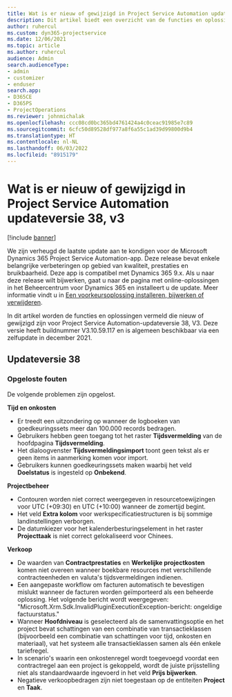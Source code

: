 ```yaml
---
title: Wat is er nieuw of gewijzigd in Project Service Automation updateversie 38, v3
description: Dit artikel biedt een overzicht van de functies en oplossingen die beschikbaar zijn in Microsoft Dynamics 365 Project Service Automation-updateversie 38, V3.
author: ruhercul
ms.custom: dyn365-projectservice
ms.date: 12/06/2021
ms.topic: article
ms.author: ruhercul
audience: Admin
search.audienceType:
- admin
- customizer
- enduser
search.app:
- D365CE
- D365PS
- ProjectOperations
ms.reviewer: johnmichalak
ms.openlocfilehash: ccc08cd0bc365bd4761424a4c0ceac91985e7c89
ms.sourcegitcommit: 6cfc50d89528df977a8f6a55c1ad39d99800d9b4
ms.translationtype: HT
ms.contentlocale: nl-NL
ms.lasthandoff: 06/03/2022
ms.locfileid: "8915179"
---
```

# <a name="whats-new-or-changed-in-project-service-automation-update-release-38-v3"></a>Wat is er nieuw of gewijzigd in Project Service Automation updateversie 38, v3

[!include [banner](../includes/psa-now-project-operations.md)]

We zijn verheugd de laatste update aan te kondigen voor de Microsoft Dynamics 365 Project Service Automation-app. Deze release bevat enkele belangrijke verbeteringen op gebied van kwaliteit, prestaties en bruikbaarheid. Deze app is compatibel met Dynamics 365 9.x. Als u naar deze release wilt bijwerken, gaat u naar de pagina met online-oplossingen in het Beheercentrum voor Dynamics 365 en installeert u de update. Meer informatie vindt u in [Een voorkeursoplossing installeren, bijwerken of verwijderen](/power-platform/admin/install-remove-preferred-solution).

In dit artikel worden de functies en oplossingen vermeld die nieuw of gewijzigd zijn voor Project Service Automation-updateversie 38, V3. Deze versie heeft buildnummer V3.10.59.117 en is algemeen beschikbaar via een zelfupdate in december 2021.

## <a name="update-release-38"></a>Updateversie 38

### <a name="bug-fixes"></a>Opgeloste fouten

De volgende problemen zijn opgelost.

**Tijd en onkosten**

- Er treedt een uitzondering op wanneer de logboeken van goedkeuringssets meer dan 100.000 records bedragen.
- Gebruikers hebben geen toegang tot het raster **Tijdsvermelding** van de hoofdpagina **Tijdsvermelding**.
- Het dialoogvenster **Tijdsvermeldingsimport** toont geen tekst als er geen items in aanmerking komen voor import.
- Gebruikers kunnen goedkeuringssets maken waarbij het veld **Doelstatus** is ingesteld op **Onbekend**.

**Projectbeheer**

- Contouren worden niet correct weergegeven in resourcetoewijzingen voor UTC (+09:30) en UTC (+10:00) wanneer de zomertijd begint.
- Het veld **Extra kolom** voor werkspecificatiestructuren is bij sommige landinstellingen verborgen.
- De datumkiezer voor het kalenderbesturingselement in het raster **Projecttaak** is niet correct gelokaliseerd voor Chinees.

**Verkoop**

- De waarden van **Contractprestaties** en **Werkelijke projectkosten** komen niet overeen wanneer boekbare resources met verschillende contracteenheden en valuta's tijdsvermeldingen indienen.
- Een aangepaste workflow om facturen automatisch te bevestigen mislukt wanneer de facturen worden geïmporteerd als een beheerde oplossing. Het volgende bericht wordt weergegeven: "Microsoft.Xrm.Sdk.InvalidPluginExecutionException-bericht: ongeldige factuurstatus."
- Wanneer **Hoofdniveau** is geselecteerd als de samenvattingsoptie en het project bevat schattingen van een combinatie van transactieklassen (bijvoorbeeld een combinatie van schattingen voor tijd, onkosten en materiaal), vat het systeem alle transactieklassen samen als één enkele tariefregel.
- In scenario's waarin een onkostenregel wordt toegevoegd voordat een contractregel aan een project is gekoppeld, wordt de juiste prijsstelling niet als standaardwaarde ingevoerd in het veld **Prijs bijwerken**.
- Negatieve verkoopbedragen zijn niet toegestaan op de entiteiten **Project** en **Taak**.

